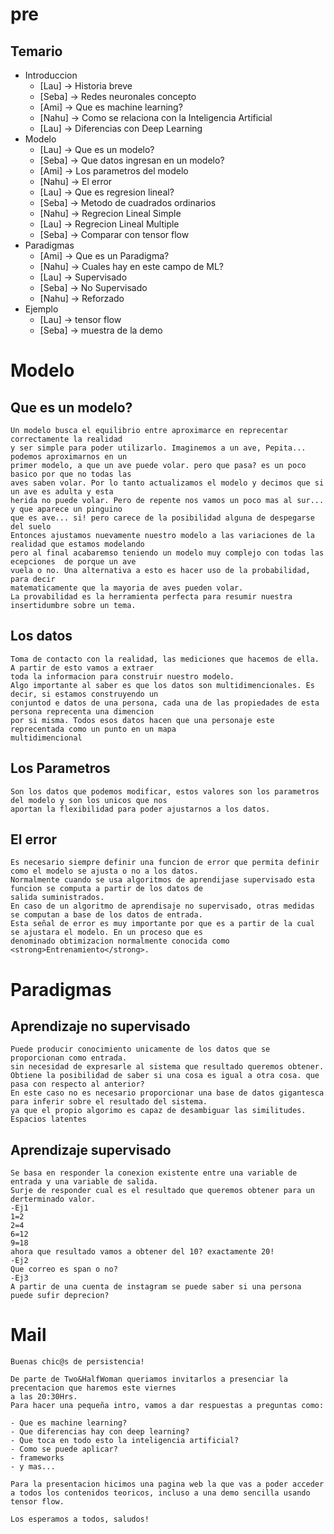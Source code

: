 # pre

## Temario

- Introduccion
    - [Lau] -> Historia breve
    - [Seba] -> Redes neuronales concepto
    - [Ami] -> Que es machine learning?
    - [Nahu] -> Como se relaciona con la Inteligencia Artificial
    - [Lau] -> Diferencias con Deep Learning
- Modelo
    - [Lau] -> Que es un modelo?
    - [Seba] -> Que datos ingresan en un modelo?
    - [Ami] -> Los parametros del modelo
    - [Nahu] -> El error
    - [Lau] -> Que es regresion lineal?
    - [Seba] -> Metodo de cuadrados ordinarios
    - [Nahu] -> Regrecion Lineal Simple
    - [Lau] -> Regrecion Lineal Multiple
    - [Seba] -> Comparar con tensor flow
- Paradigmas
    - [Ami] -> Que es un Paradigma?
    - [Nahu] -> Cuales hay en este campo de ML?
    - [Lau] -> Supervisado
    - [Seba] -> No Supervisado
    - [Nahu] -> Reforzado
- Ejemplo
    - [Lau] -> tensor flow
    - [Seba] -> muestra de la demo	

# Modelo

## Que es un modelo?

    Un modelo busca el equilibrio entre aproximarce en reprecentar correctamente la realidad
    y ser simple para poder utilizarlo. Imaginemos a un ave, Pepita... podemos aproximarnos en un
    primer modelo, a que un ave puede volar. pero que pasa? es un poco basico por que no todas las 
    aves saben volar. Por lo tanto actualizamos el modelo y decimos que si un ave es adulta y esta 
    herida no puede volar. Pero de repente nos vamos un poco mas al sur... y que aparece un pinguino 
    que es ave... si! pero carece de la posibilidad alguna de despegarse del suelo 
    Entonces ajustamos nuevamente nuestro modelo a las variaciones de la realidad que estamos modelando 
    pero al final acabaremso teniendo un modelo muy complejo con todas las ecepciones  de porque un ave
    vuela o no. Una alternativa a esto es hacer uso de la probabilidad, para decir 
    matematicamente que la mayoria de aves pueden volar.
    La provabilidad es la herramienta perfecta para resumir nuestra insertidumbre sobre un tema. 

## Los datos

    Toma de contacto con la realidad, las mediciones que hacemos de ella. A partir de esto vamos a extraer
    toda la informacion para construir nuestro modelo.
    Algo importante al saber es que los datos son multidimencionales. Es decir, si estamos construyendo un
    conjuntod e datos de una persona, cada una de las propiedades de esta persona reprecenta una dimencion 
    por si misma. Todos esos datos hacen que una personaje este reprecentada como un punto en un mapa 
    multidimencional

## Los Parametros

    Son los datos que podemos modificar, estos valores son los parametros del modelo y son los unicos que nos 
    aportan la flexibilidad para poder ajustarnos a los datos.
            
## El error

    Es necesario siempre definir una funcion de error que permita definir como el modelo se ajusta o no a los datos.
    Normalmente cuando se usa algoritmos de aprendijase supervisado esta funcion se computa a partir de los datos de 
    salida suministrados.
    En caso de un algoritmo de aprendisaje no supervisado, otras medidas se computan a base de los datos de entrada.
    Esta señal de error es muy importante por que es a partir de la cual se ajustara el modelo. En un proceso que es
    denominado obtimizacion normalmente conocida como <strong>Entrenamiento</strong>.  

# Paradigmas

## Aprendizaje no supervisado

    Puede producir conocimiento unicamente de los datos que se proporcionan como entrada.
    sin necesidad de expresarle al sistema que resultado queremos obtener.
    Obtiene la posibilidad de saber si una cosa es igual a otra cosa. que pasa con respecto al anterior?
    En este caso no es necesario proporcionar una base de datos gigantesca para inferir sobre el resultado del sistema.
    ya que el propio algorimo es capaz de desambiguar las similitudes.
    Espacios latentes

## Aprendizaje supervisado

    Se basa en responder la conexion existente entre una variable de entrada y una variable de salida.
    Surje de responder cual es el resultado que queremos obtener para un derterminado valor.
    -Ej1
    1=2
    2=4
    6=12
    9=18
    ahora que resultado vamos a obtener del 10? exactamente 20!
    -Ej2
    Que correo es span o no?
    -Ej3
    A partir de una cuenta de instagram se puede saber si una persona puede sufir deprecion?


# Mail

    Buenas chic@s de persistencia! 

    De parte de Two&HalfWoman queriamos invitarlos a presenciar la precentacion que haremos este viernes
    a las 20:30Hrs. 
    Para hacer una pequeña intro, vamos a dar respuestas a preguntas como:
    
    - Que es machine learning?
    - Que diferencias hay con deep learning?
    - Que toca en todo esto la inteligencia artificial?
    - Como se puede aplicar? 
    - frameworks
    - y mas...

    Para la presentacion hicimos una pagina web la que vas a poder acceder a todos los contenidos teoricos, incluso a una demo sencilla usando tensor flow.

    Los esperamos a todos, saludos!